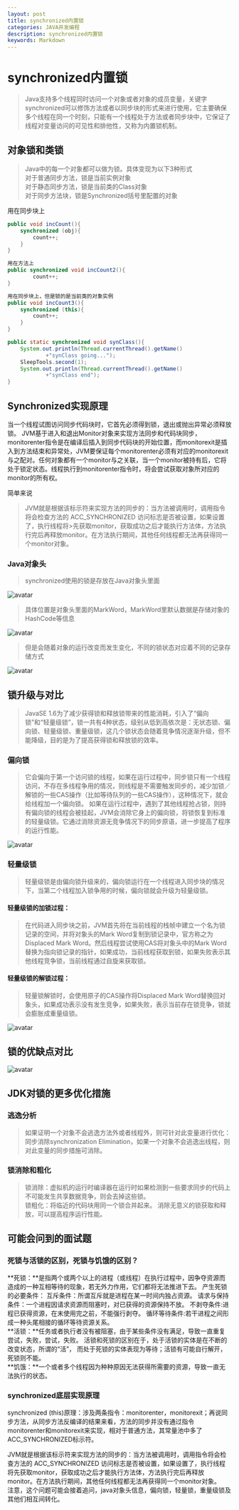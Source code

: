 ```yaml
---
layout: post
title: synchronized内置锁   
categories: JAVA并发编程
description: synchronized内置锁   
keywords: Markdown
---
```


# synchronized内置锁
>Java支持多个线程同时访问一个对象或者对象的成员变量，关键字synchronized可以修饰方法或者以同步块的形式来进行使用，它主要确保多个线程在同一个时刻，只能有一个线程处于方法或者同步块中，它保证了线程对变量访问的可见性和排他性，又称为内置锁机制。


## 对象锁和类锁
>Java中的每一个对象都可以做为锁。具体变现为以下3种形式  
>对于普通同步方法，锁是当前实例对象  
>对于静态同步方法，锁是当前类的Class对象  
>对于同步方法块，锁是Synchronized括号里配置的对象    

	
用在同步块上
```java
public void incCount(){
    synchronized (obj){
        count++;
    }
}

用在方法上
public synchronized void incCount2(){
        count++;
}

用在同步块上，但是锁的是当前类的对象实例
public void incCount3(){
    synchronized (this){
        count++;
    }
}

public static synchronized void synClass(){
    System.out.println(Thread.currentThread().getName()
            +"synClass going...");
    SleepTools.second(1);
    System.out.println(Thread.currentThread().getName()
            +"synClass end");
}
```

## Synchronized实现原理
当一个线程试图访问同步代码块时，它首先必须得到锁，退出或抛出异常必须释放锁。
JVM基于进入和退出Monitor对象来实现方法同步和代码块同步，monitorenter指令是在编译后插入到同步代码块的开始位置，而monitorexit是插入到方法结束和异常处，JVM要保证每个monitorenter必须有对应的monitorexit与之配对。任何对象都有一个monitor与之关联，当一个monitor被持有后，它将处于锁定状态。线程执行到monitorenter指令时，将会尝试获取对象所对应的monitor的所有权。

简单来说
>JVM就是根据该标示符来实现方法的同步的：当方法被调用时，调用指令将会检查方法的 ACC_SYNCHRONIZED 访问标志是否被设置，如果设置了，执行线程将>先获取monitor，获取成功之后才能执行方法体，方法执行完后再释放monitor。在方法执行期间，其他任何线程都无法再获得同一个monitor对象。


### Java对象头
>synchronized使用的锁是存放在Java对象头里面  

![avatar](/images/blog/2019-07-16-Synchronized_01.png)
>具体位置是对象头里面的MarkWord，MarkWord里默认数据是存储对象的HashCode等信息  

![avatar](/images/blog/2019-07-16-Synchronized_02.png)


>但是会随着对象的运行改变而发生变化，不同的锁状态对应着不同的记录存储方式

![avatar](/images/blog/2019-07-16-Synchronized_03.png)


## 锁升级与对比
>JavaSE 1.6为了减少获得锁和释放锁带来的性能消耗，引入了“偏向锁”和“轻量级锁”，锁一共有4种状态，级别从低到高依次是：无状态锁、偏向锁、轻量级锁、重量级锁，这几个锁状态会随着竞争情况逐渐升级，但不能降级，目的是为了提高获得锁和释放锁的效率。  

### 偏向锁
>它会偏向于第一个访问锁的线程，如果在运行过程中，同步锁只有一个线程访问，不存在多线程争用的情况，则线程是不需要触发同步的，减少加锁／解锁的一些CAS操作（比如等待队列的一些CAS操作），这种情况下，就会给线程加一个偏向锁。 如果在运行过程中，遇到了其他线程抢占锁，则持有偏向锁的线程会被挂起，JVM会消除它身上的偏向锁，将锁恢复到标准的轻量级锁。它通过消除资源无竞争情况下的同步原语，进一步提高了程序的运行性能。  

![avatar](/images/blog/2019-07-16-Synchronized_05.png)

### 轻量级锁  
>轻量级锁是由偏向锁升级来的，偏向锁运行在一个线程进入同步块的情况下，当第二个线程加入锁争用的时候，偏向锁就会升级为轻量级锁。  

#### 轻量级锁的加锁过程：  
>在代码进入同步块之前，JVM首先将在当前线程的栈帧中建立一个名为锁记录的空间，并将对象头的Mark Word复制到锁记录中，官方称之为 Displaced Mark Word。然后线程尝试使用CAS将对象头中的Mark Word替换为指向锁记录的指针，如果成功，当前线程获取到锁，如果失败表示其他线程竞争锁，当前线程通过自旋来获取锁。

#### 轻量级锁的解锁过程：
>轻量锁解锁时，会使用原子的CAS操作将Displaced Mark Word替换回对象头，如果成功表示没有发生竞争，如果失败，表示当前存在锁竞争，锁就会膨胀成重量级锁。  

![avatar](/images/blog/2019-07-16-Synchronized_04.png)

## 锁的优缺点对比

![avatar](/images/blog/2019-07-16-Synchronized_06.png)

## JDK对锁的更多优化措施
### 逃逸分析
>如果证明一个对象不会逃逸方法外或者线程外，则可针对此变量进行优化：
同步消除synchronization Elimination，如果一个对象不会逃逸出线程，则对此变量的同步措施可消除。
### 锁消除和粗化
>锁消除：虚拟机的运行时编译器在运行时如果检测到一些要求同步的代码上不可能发生共享数据竞争，则会去掉这些锁。  
锁粗化：将临近的代码块用同一个锁合并起来。
消除无意义的锁获取和释放，可以提高程序运行性能。


## 可能会问到的面试题

### 死锁与活锁的区别，死锁与饥饿的区别？  
**死锁：**是指两个或两个以上的进程（或线程）在执行过程中，因争夺资源而造成的一种互相等待的现象，若无外力作用，它们都将无法推进下去。 
产生死锁的必要条件： 
互斥条件：所谓互斥就是进程在某一时间内独占资源。
请求与保持条件：一个进程因请求资源而阻塞时，对已获得的资源保持不放。 
不剥夺条件:进程已获得资源，在末使用完之前，不能强行剥夺。 
循环等待条件:若干进程之间形成一种头尾相接的循环等待资源关系。  
**活锁：**任务或者执行者没有被阻塞，由于某些条件没有满足，导致一直重复尝试，失败，尝试，失败。
活锁和死锁的区别在于，处于活锁的实体是在不断的改变状态，所谓的“活”， 而处于死锁的实体表现为等待；活锁有可能自行解开，死锁则不能。  
**饥饿：**一个或者多个线程因为种种原因无法获得所需要的资源，导致一直无法执行的状态。  

### synchronized底层实现原理
synchronized (this)原理：涉及两条指令：monitorenter，monitorexit；再说同步方法，从同步方法反编译的结果来看，方法的同步并没有通过指令monitorenter和monitorexit来实现，相对于普通方法，其常量池中多了ACC_SYNCHRONIZED标示符。  

JVM就是根据该标示符来实现方法的同步的：当方法被调用时，调用指令将会检查方法的 ACC_SYNCHRONIZED 访问标志是否被设置，如果设置了，执行线程将先获取monitor，获取成功之后才能执行方法体，方法执行完后再释放monitor。在方法执行期间，其他任何线程都无法再获得同一个monitor对象。  
注意，这个问题可能会接着追问，java对象头信息，偏向锁，轻量锁，重量级锁及其他们相互间转化。